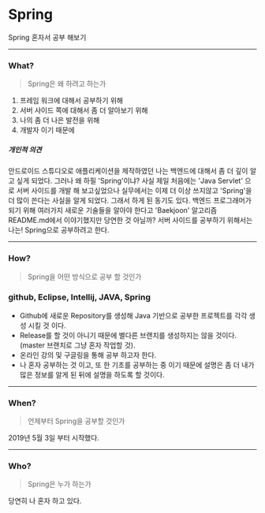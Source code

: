 # Spring
Spring 혼자서 공부 해보기

* * *

### What?
<blockquote>
  <p>Spring은 왜 하려고 하는가</p>
</blockquote>
<ol>
  <li>프레임 워크에 대해서 공부하기 위해</li>
  <li>서버 사이드 쪽에 대해서 좀 더 알아보기 위해</li>
  <li>나의 좀 더 나은 발전을 위해</li>
  <li>개발자 이기 때문에</li>
</ol>

##### 개인적 의견
<p>안드로이드 스튜디오로 애플리케이션을 제작하였던 나는 백엔드에 대해서 좀 더 깊이 알고 싶게 되었다. 그러나 왜 하필 'Spring'이냐? 사실 제일 처음에는
'Java Servlet' 으로 서버 사이드를 개발 해 보고싶었으나 실무에서는 이제 더 이상 쓰지않고 'Spring'을 더 많이 쓴다는 사실을 알게 되었다. 그래서 하게 된 동기도 있다.
백엔드 프로그래머가 되기 위해 여러가지 새로운 기술들을 알아야 한다고 'Baekjoon' 알고리즘 README.md에서 이야기했지만 당연한 것 아닐까? 서버 사이드를 공부하기 위해서는
나는! Spring으로 공부하려고 한다.</p>

* * *

### How?
<blockquote>
  <p>Spring을 어떤 방식으로 공부 할 것인가</p>
</blockquote>

### github, Eclipse, Intellij, JAVA, Spring
- Github에 새로운 Repository를 생성해 Java 기반으로 공부한 프로젝트를 각각 생성 시킬 것 이다.
- Release를 할 것이 아니기 때문에 별다른 브랜치를 생성하지는 않을 것이다.(master 브랜치로 그냥 혼자 작업할 것).
- 온라인 강의 및 구글링을 통해 공부 하고자 한다.
- 나 혼자 공부하는 것 이고, 또 한 기초를 공부하는 중 이기 때문에 설명은 좀 더 내가 많은 정보를 알게 된 뒤에 설명을 하도록 할 것이다.

* * *

### When?
<blockquote>
  <p>언제부터 Spring을 공부할 것인가</p>
</blockquote>
<p>2019년 5월 3일 부터 시작했다.</p>

* * *

### Who?
<blockquote>
  <p>Spring은 누가 하는가</p>
</blockquote>
<p>당연히 나 혼자 하고 있다.</p>
